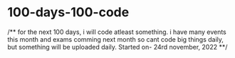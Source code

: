 # 100-days-100-code
/**
for the next 100 days, i will code atleast something. i have many events this month and exams comming next month so cant code big things daily, but something will 
be uploaded daily.
Started on- 24rd november, 2022
**/
